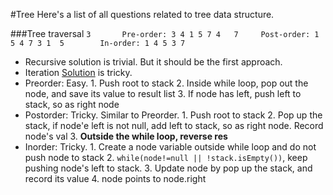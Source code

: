 #Tree
Here's a list of all questions related to tree data structure. 

###Tree traversal
    ```
        3       Pre-order: 3 4 1 5 7
      4   7     Post-order: 1 5 4 7 3
    1  5        In-order: 1 4 5 3 7
    ```
 - Recursive solution is trivial. But it should be the first approach. 
 - Iteration [Solution](https://github.com/jiguan/LeetCode/blob/master/src/com/leetcode/util/Tree.java) is tricky. 
  - Preorder: Easy. 
        1. Push root to stack 
        2. Inside while loop, pop out the node, and save its value to result list 
        3. If node has left, push left to stack, so as right node  
  - Postorder: Tricky. Similar to Preorder. 
        1. Push root to stack 
        2. Pop up the stack, if node'e left is not null, add left to stack, so as right node. Record node's val 
        3. **Outside the while loop, reverse res**
  - Inorder: Tricky. 
        1. Create a node variable outside while loop and do not push node to stack 
        2. `while(node!=null || !stack.isEmpty())`, keep pushing node's left to stack. 
        3. Update node by pop up the stack, and record its value 
        4. node points to node.right

    
